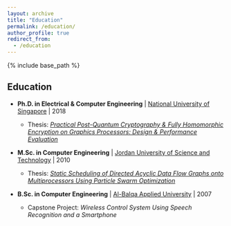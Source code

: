 ```yaml
---
layout: archive
title: "Education"
permalink: /education/
author_profile: true
redirect_from:
  - /education
---
```


{% include base_path %}

## Education
* **Ph.D. in Electrical & Computer Engineering** | [National University of Singapore](https://www.nus.edu.sg/) | 2018
  * Thesis: [*Practical Post-Quantum Cryptography & Fully Homomorphic Encryption on Graphics Processors: Design & Performance Evaluation*](https://scholarbank.nus.edu.sg/handle/10635/152822)

* **M.Sc. in Computer Engineering** | [Jordan University of Science and Technology](https://www.just.edu.jo/Pages/Default.aspx) | 2010
  * Thesis: [*Static Scheduling of Directed Acyclic Data Flow Graphs onto Multiprocessors Using Particle Swarm Optimization*](https://services.just.jo/Portal_NewPortfolio/Abstract/14313.html)

* **B.Sc. in Computer Engineering** | [Al-Balqa Applied University](https://www.bau.edu.jo/index.aspx) | 2007
  * Capstone Project: *Wireless Control System Using Speech Recognition and a Smartphone*
